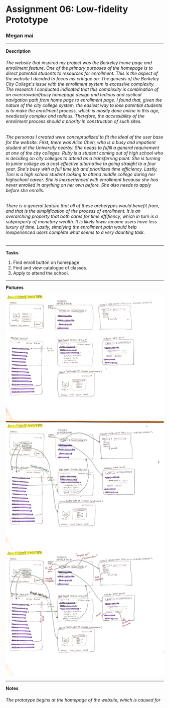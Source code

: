 # Assignment 06: Low-fidelity Prototype

### Megan mai 
--------------------

**Description**

###### The website that inspired my project was the Berkeley home page and enrollment feature. One of the primary purposes of the homepage is to direct potential students to resources for enrollment. This is the aspect of the website I decided to focus my critique on. The genesis of the Berkeley City College's issue with the enrollment system is excessive complexity. The research I conducted indicated that this complexity is combination of an overcrowded/busy homepage design and tedious and cyclical navigation path from home page to enrollment page. I found that, given the nature of the city college system, the easiest way to lose potential students is to make the enrollment process, which is mostly done online in this age, needlessly complex and tedious. Therefore, the accessibility of the enrollment process should a priority in construction of such sites.
###### The personas I created were conceptualized to fit the ideal of the user base for the website. First, there was Alice Chen, who is a busy and impatient student at the University nearby. She needs to fufill a general requirement at one of the city colleges. Ruby is a student coming out of high school who is deciding on city colleges to attend as a transferring point. She is turning to junior college as a cost effective alternative to going straight to a four year. She's busy with a full time job and prioritizes time efficiency. Lastly, Toni is a high school student looking to attend middle college during her highschool career. She is inexperienced with enrollment because she has never enrolled in anything on her own before. She also needs to apply before she enrolls.
###### There is a general feature that all of these archetypes would benefit from, and that is the simplification of the process of enrollment. It is an overarching property that both cares for time effifiency, which in turn is a subproperty of monetary wealth. It is likely lower income users have less luxury of time. Lastly, simplying the enrollment path would help inexperienced users complete what seems to a very daunting task.
--------------------
**Tasks**

1. Find enroll button on homepage
2. Find and view catalogue of classes.
3. Apply to attend the school.

--------------------
**Pictures**

![wireframes](wireframe.jpg)
![wireflows](wireflows.jpg)
![edits](edits.jpg)

--------------------
**Notes**
###### The prototype begins at the homepage of the website, which is caused for 
